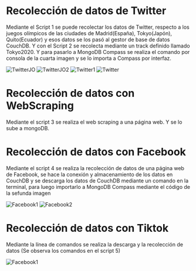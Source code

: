 # Recolección de datos de Twitter

Mediante el Script 1 se puede recolectar los datos de Twitter, respecto a los juegos olímpicos de las ciudades de Madrid(España), Tokyo(Japón), Quito(Ecuador) y esos datos se los pasó al gestor de base de datos CouchDB. Y con el Script 2 se recolecta mediante un track definido llamado Tokyo2020. Y para pasarlo a MongoDB Compass se realiza el comando por consola de la cuarta imagen y se lo importa a Compass por interfaz.

<img src="https://i.postimg.cc/vH7mM9yr/Twitter-DB1.jpg" alt="TwitterJO"/>
<img src="https://i.postimg.cc/fbPz5f7N/Twitter-DB2.jpg" alt="TwitterJO2"/>
<img src="https://i.postimg.cc/VNBK9mxQ/Wscraping.jpg" alt="Twitter1"/>
<img src="https://i.postimg.cc/4dYwDVKZ/TwitterC.jpg" alt="Twitter"/>

# Recolección de datos con WebScraping

Mediante el script 3 se realiza el web scraping a una página web. Y se lo sube a mongoDB. 



# Recolección de datos con Facebook

Mediante el script 4 se realiza la recolección de datos de una página web de Facebook, se hace la conexión y almacenamiento de los datos en CouchDB y se descarga los datos de CouchDB mediante un comando en la terminal, para luego importarlo a MongoDB Compass mediante el código de la sefunda imagen

<img src="https://i.postimg.cc/Hs9jCK1W/Facebook-S1.jpg" alt="Facebook1"/>
<img src="https://i.postimg.cc/ydRYppTH/Facebook-Descarga-CDB.jpg" alt="Facebook2"/>

# Recolección de datos con Tiktok

Mediante la línea de comandos se realiza la descarga y la recolección de datos (Se observa los comandos en el script 5)

<img src="https://i.postimg.cc/W4BsZ6cf/TikTok1.jpg" alt="Facebook1"/>


